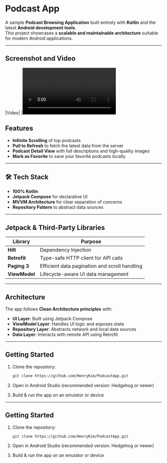 # Podcast App

A sample **Podcast Browsing Application** built entirely with **Kotlin** and the latest **Android development tools**.  
This project showcases a **scalable and maintainable architecture** suitable for modern Android applications.

---

## Screenshot and Video

|Video|
|<video src = https://github.com/user-attachments/assets/9c529778-ac4a-45c8-b301-903b7ce43253 />|
|Sceeen Shot|
|![studio64_8O8hVmPI8O](https://github.com/user-attachments/assets/5246e71f-03fe-4f2d-9a2b-20555d1227ee)|
|![studio64_ugpcgvjyN6](https://github.com/user-attachments/assets/49c6d4a6-eeb0-42a8-8c50-49843ffcbba8)|


## Features

-  **Infinite Scrolling** of top podcasts
-  **Pull to Refresh** to fetch the latest data from the server
-  **Podcast Detail View** with full descriptions and high-quality images
-  **Mark as Favorite** to save your favorite podcasts locally

---

## 🛠️ Tech Stack

- **100% Kotlin**
- **Jetpack Compose** for declarative UI
- **MVVM Architecture** for clear separation of concerns
- **Repository Pattern** to abstract data sources

---

## Jetpack & Third-Party Libraries

| Library       | Purpose                                      |
|---------------|----------------------------------------------|
| **Hilt**      | Dependency Injection                         |
| **Retrofit**  | Type-safe HTTP client for API calls          |
| **Paging 3**  | Efficient data pagination and scroll handling |
| **ViewModel** | Lifecycle-aware UI data management           |

---

##  Architecture

The app follows **Clean Architecture principles** with:

- **UI Layer**: Built using Jetpack Compose
- **ViewModel Layer**: Handles UI logic and exposes state
- **Repository Layer**: Abstracts network and local data sources
- **Data Layer**: Interacts with remote API using Retrofit

---

## Getting Started

1. Clone the repository:
   ```bash
   git clone https://github.com/HenryKim/PodcastApp.git
2. Open in Android Studio (recommended version: Hedgehog or newer)

3. Build & run the app on an emulator or device


---

## Getting Started

1. Clone the repository:
   ```bash
   git clone https://github.com/HenryKim/PodcastApp.git
2. Open in Android Studio (recommended version: Hedgehog or newer)

3. Build & run the app on an emulator or device
